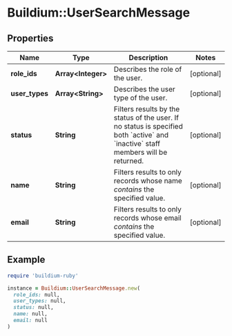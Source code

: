 # Buildium::UserSearchMessage

## Properties

| Name | Type | Description | Notes |
| ---- | ---- | ----------- | ----- |
| **role_ids** | **Array&lt;Integer&gt;** | Describes the role of the user. | [optional] |
| **user_types** | **Array&lt;String&gt;** | Describes the user type of the user. | [optional] |
| **status** | **String** | Filters results by the status of the user. If no status is specified both &#x60;active&#x60; and &#x60;inactive&#x60; staff members will be returned. | [optional] |
| **name** | **String** | Filters results to only records whose name *contains* the specified value. | [optional] |
| **email** | **String** | Filters results to only records whose email *contains* the specified value. | [optional] |

## Example

```ruby
require 'buildium-ruby'

instance = Buildium::UserSearchMessage.new(
  role_ids: null,
  user_types: null,
  status: null,
  name: null,
  email: null
)
```

